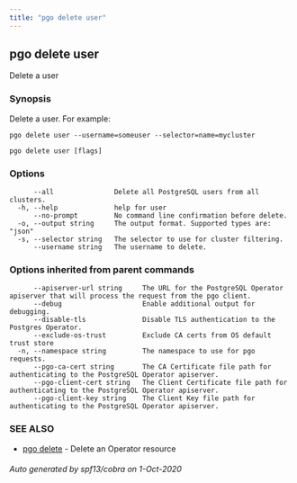 ```yaml
---
title: "pgo delete user"
---
```

## pgo delete user

Delete a user

### Synopsis

Delete a user. For example:

    pgo delete user --username=someuser --selector=name=mycluster

```
pgo delete user [flags]
```

### Options

```
      --all               Delete all PostgreSQL users from all clusters.
  -h, --help              help for user
      --no-prompt         No command line confirmation before delete.
  -o, --output string     The output format. Supported types are: "json"
  -s, --selector string   The selector to use for cluster filtering.
      --username string   The username to delete.
```

### Options inherited from parent commands

```
      --apiserver-url string     The URL for the PostgreSQL Operator apiserver that will process the request from the pgo client.
      --debug                    Enable additional output for debugging.
      --disable-tls              Disable TLS authentication to the Postgres Operator.
      --exclude-os-trust         Exclude CA certs from OS default trust store
  -n, --namespace string         The namespace to use for pgo requests.
      --pgo-ca-cert string       The CA Certificate file path for authenticating to the PostgreSQL Operator apiserver.
      --pgo-client-cert string   The Client Certificate file path for authenticating to the PostgreSQL Operator apiserver.
      --pgo-client-key string    The Client Key file path for authenticating to the PostgreSQL Operator apiserver.
```

### SEE ALSO

* [pgo delete](/pgo-client/reference/pgo_delete/)	 - Delete an Operator resource

###### Auto generated by spf13/cobra on 1-Oct-2020

